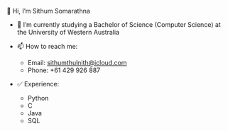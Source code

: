 👋 Hi, I’m Sithum Somarathna

- 🌱 I’m currently studying a Bachelor of Science (Computer Science) at the University of Western Australia

- 📫 How to reach me:
    - Email:      sithumthulnith@icloud.com
    - Phone:      +61 429 926 887

- ✅ Experience:
    - Python
    - C
    - Java
    - SQL

<!---
SithumSomarathna/SithumSomarathna is a ✨ special ✨ repository because its `README.md` (this file) appears on your GitHub profile.
You can click the Preview link to take a look at your changes.
--->
